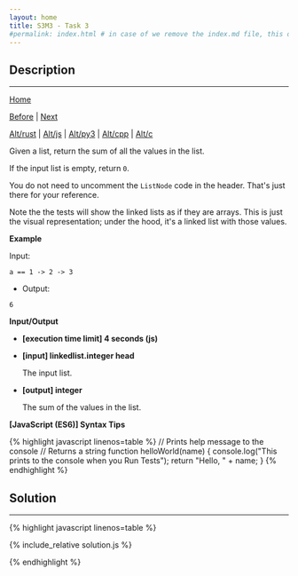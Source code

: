 ```yaml
---
layout: home
title: S3M3 - Task 3
#permalink: index.html # in case of we remove the index.md file, this doc will be the index page
---
```


<div class="row">
<div class="columnStmt" markdown="1">

##  Description
------

[Home](../README.md)

[Before](../S3M3_Task_2/README.md) | [Next](../S3M3_Task_4/README.md)

[Alt/rust](./Alt_rust/README.md) | [Alt/js](./Alt_js/README.html) | [Alt/py3](./Alt_py3/README.md) | [Alt/cpp](./Alt_cpp/README.md) | [Alt/c](./Alt_c/README.md)

Given a list, return the sum of all the values in the list.

If the input list is empty, return `0`.

You do not need to uncomment the `ListNode` code in the header. That's just there for your reference.

Note the the tests will show the linked lists as if they are arrays. This is just the visual representation; under the hood, it's a linked list with those values.

**Example**

Input:

```
a == 1 -> 2 -> 3
```

-   Output:

```
6
```

**Input/Output**

* **[execution time limit] 4 seconds (js)**

* **[input] linkedlist.integer head**

    The input list.

* **[output] integer**    

    The sum of the values in the list.

**[JavaScript (ES6)] Syntax Tips**

{% highlight javascript linenos=table %}
// Prints help message to the console
// Returns a string
function helloWorld(name) {
    console.log("This prints to the console when you Run Tests");
    return "Hello, " + name;
}
{% endhighlight %}

</div>
<div class="columnSol" markdown="1">

## Solution
------

{% highlight javascript linenos=table %}

{% include_relative solution.js %}

{% endhighlight %}

</div>
</div>